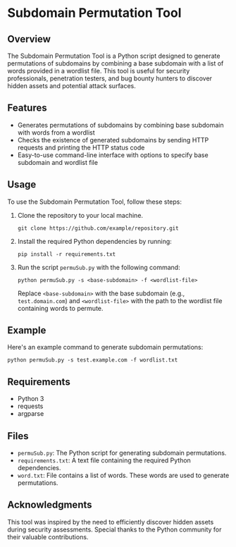 # Subdomain Permutation Tool

## Overview
The Subdomain Permutation Tool is a Python script designed to generate permutations of subdomains by combining a base subdomain with a list of words provided in a wordlist file. This tool is useful for security professionals, penetration testers, and bug bounty hunters to discover hidden assets and potential attack surfaces.

## Features
- Generates permutations of subdomains by combining base subdomain with words from a wordlist
- Checks the existence of generated subdomains by sending HTTP requests and printing the HTTP status code
- Easy-to-use command-line interface with options to specify base subdomain and wordlist file

## Usage
To use the Subdomain Permutation Tool, follow these steps:
1. Clone the repository to your local machine.
   ```
   git clone https://github.com/example/repository.git
   ```
3. Install the required Python dependencies by running:
   ```
   pip install -r requirements.txt
   ```
4. Run the script `permuSub.py` with the following command:
   ```
   python permuSub.py -s <base-subdomain> -f <wordlist-file>
   ```
   Replace `<base-subdomain>` with the base subdomain (e.g., `test.domain.com`) and `<wordlist-file>` with the path to the wordlist file containing words to permute.

## Example
Here's an example command to generate subdomain permutations:
```
python permuSub.py -s test.example.com -f wordlist.txt
```

## Requirements
- Python 3
- requests
- argparse

## Files
- `permuSub.py`: The Python script for generating subdomain permutations.
- `requirements.txt`: A text file containing the required Python dependencies.
- `word.txt`: File contains a list of words. These words are used to generate permutations.


## Acknowledgments
This tool was inspired by the need to efficiently discover hidden assets during security assessments. Special thanks to the Python community for their valuable contributions.

